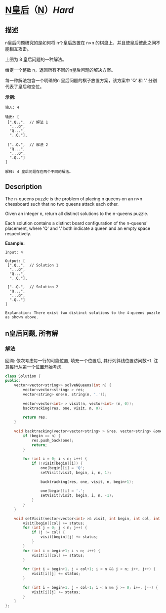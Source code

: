 # [N皇后](https://leetcode-cn.com/problems/n-queens)（[N](https://leetcode.com/problems/n-queens)）*Hard*
## 描述
n皇后问题研究的是如何将 n个皇后放置在 n&times;n 的棋盘上，并且使皇后彼此之间不能相互攻击。



上图为 8 皇后问题的一种解法。

给定一个整数 n，返回所有不同的n皇后问题的解决方案。

每一种解法包含一个明确的n 皇后问题的棋子放置方案，该方案中 &#39;Q&#39; 和 &#39;.&#39; 分别代表了皇后和空位。

**示例:**
```
输入: 4

输出: [
 [".Q..",  // 解法 1
  "...Q",
  "Q...",
  "..Q."],

 ["..Q.",  // 解法 2
  "Q...",
  "...Q",
  ".Q.."]
]

解释: 4 皇后问题存在两个不同的解法。
```

## Description
The n-queens puzzle is the problem of placing n queens on an n&times;n chessboard such that no two queens attack each other.



Given an integer n, return all distinct solutions to the n-queens puzzle.

Each solution contains a distinct board configuration of the n-queens&#39; placement, where &#39;Q&#39; and &#39;.&#39; both indicate a queen and an empty space respectively.

**Example:**
```
Input: 4

Output: [
 [".Q..",  // Solution 1
  "...Q",
  "Q...",
  "..Q."],

 ["..Q.",  // Solution 2
  "Q...",
  "...Q",
  ".Q.."]
]

Explanation: There exist two distinct solutions to the 4-queens puzzle as shown above.
```


## n皇后问题, 所有解
### 解法
回溯: 依次考虑每一行的可能位置, 填充一个位置后, 其行列斜线位置访问数+1. 注意每行从第一个位置开始考虑.
```c++
class Solution {
public:
    vector<vector<string>> solveNQueens(int n) {
        vector<vector<string> > res;
        vector<string> one(n, string(n, '.'));
        
        vector<vector<int> > visit(n, vector<int> (n, 0));
        backtracking(res, one, visit, n, 0);
        
        return res;
    }
    
    void backtracking(vector<vector<string> > &res, vector<string> &one, vector<vector<int> >& visit, int n, int begin) {
        if (begin == n) {
            res.push_back(one);
            return;
        }
        
        for (int i = 0; i < n; i++) {
            if (!visit[begin][i]) {
                one[begin][i] = 'Q';
                setVisit(visit, begin, i, n, 1);
                
                backtracking(res, one, visit, n, begin+1);
                
                one[begin][i] = '.';
                setVisit(visit, begin, i, n, -1);
            }
        }
    }
    
    void setVisit(vector<vector<int> >& visit, int begin, int col, int n, int status) {
        visit[begin][col] += status;
        for (int j = 0; j < n; j++) {
            if (j != col) {
                visit[begin][j] += status;
            }
        }
        for (int i = begin+1; i < n; i++) {
            visit[i][col] += status;
        }
        
        for (int i = begin+1, j = col+1; i < n && j < n; i++, j++) {
            visit[i][j] += status;
        }
        
        for (int i = begin+1, j = col-1; i < n && j >= 0; i++, j--) {
            visit[i][j] += status;
        }
    }
};
```